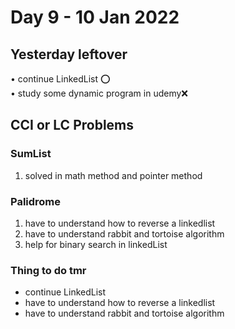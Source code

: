 # Day 9 - 10 Jan 2022

## Yesterday leftover
• continue LinkedList ⭕  
• study some dynamic program in udemy❌  

## CCI or LC Problems

### SumList  
1. solved in math method and pointer method
### Palidrome  
1. have to understand how to reverse a linkedlist  
2. have to understand rabbit and tortoise algorithm  
3. help for binary search in linkedList  

### Thing to do tmr
* continue LinkedList  
* have to understand how to reverse a linkedlist  
* have to understand rabbit and tortoise algorithm  


